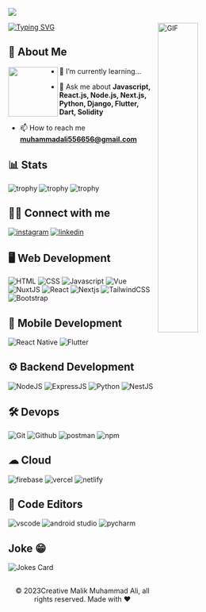 ![](https://komarev.com/ghpvc/?username=ZainAli104)


<img align="right" alt="GIF" height=40% width=40%  src="https://thumbs.gfycat.com/EvilNextDevilfish-small.gif" />

[![Typing SVG](https://readme-typing-svg.demolab.com?font=Fira+Code&size=24&pause=1000&width=435&lines=Hello+I'am+Malik+Muhammad+Ali;I'am+MERN+Stack+Developer;I'am+App+Developer;I'am+BlockChain+Developer)](https://git.io/typing-svg)

## 🚀 About Me

<img align="left" height="100" src="https://user-images.githubusercontent.com/69384657/179312151-fdabe3af-823f-41ab-a6d4-17a72af4e9e8.png" />

- 🌱 I’m currently learning...

- 💬 Ask me about **Javascript, React.js, Node.js, Next.js, Python, Django, Flutter, Dart, Solidity**

- 📫 How to reach me **muhammadali556656@gmail.com**

## 📊 Stats

![trophy](https://github-readme-stats.vercel.app/api?username=Malik-Muhammad-Ali&theme=blue-green)
![trophy](https://github-readme-streak-stats.herokuapp.com?user=Malik-Muhammad-Ali&theme=vue-dark&hide_border=true&date_format=M%20j%5B%2C%20Y%5D)
![trophy](https://github-readme-stats.vercel.app/api/top-langs/?username=Malik-Muhammad-Ali&layout=compact&theme=cobalt&hide_border=true)

## 👨‍💻 Connect with me 

[![instagram](https://img.shields.io/badge/Instagram-E4405F?style=for-the-badge&logo=instagram&logoColor=white)](https://www.instagram.com/malik__muhammad__ali/)
[<img alt="linkedin" src="https://img.shields.io/badge/linkedin-%230077B5.svg?&style=for-the-badge&logo=linkedin&logoColor=white" />](https://www.linkedin.com/in/malikmuhammadali58/)
## 🖥 Web Development

![HTML](https://img.shields.io/badge/HTML5-E34F26?style=for-the-badge&logo=html5&logoColor=white)
![CSS](https://img.shields.io/badge/CSS3-1572B6?style=for-the-badge&logo=css3&logoColor=white)
![Javascript](https://img.shields.io/badge/JavaScript-323330?style=for-the-badge&logo=javascript&logoColor=F7DF1E)
![Vue](https://img.shields.io/badge/Vue.js-35495E?style=for-the-badge&logo=vuedotjs&logoColor=4FC08D)
![NuxtJS](https://camo.githubusercontent.com/6ddea140b463f77ca151e8d60618c4398a6193ecb284512838c6cb8f556d8f5a/68747470733a2f2f696d672e736869656c64732e696f2f7374617469632f76313f7374796c653d666f722d7468652d6261646765266d6573736167653d4e7578742e6a7326636f6c6f723d323232323232266c6f676f3d4e7578742e6a73266c6f676f436f6c6f723d303044433832266c6162656c3d)
![React](https://img.shields.io/badge/React-20232A?style=for-the-badge&logo=react&logoColor=61DAFB)
![Nextjs](https://img.shields.io/badge/next.js-000000?style=for-the-badge&logo=nextdotjs&logoColor=white)
![TailwindCSS](https://img.shields.io/badge/Tailwind_CSS-38B2AC?style=for-the-badge&logo=tailwind-css&logoColor=white)
![Bootstrap](https://img.shields.io/badge/Bootstrap-563D7C?style=for-the-badge&logo=bootstrap&logoColor=white)

## 📱 Mobile Development

![React Native](https://img.shields.io/badge/React_Native-20232A?style=for-the-badge&logo=react&logoColor=61DAFB)
![Flutter](https://camo.githubusercontent.com/825b9f57796bc1020ab4e80a1263da07752deaf2e967358587141e75beada9f2/68747470733a2f2f696d672e736869656c64732e696f2f7374617469632f76313f7374796c653d666f722d7468652d6261646765266d6573736167653d466c757474657226636f6c6f723d303235363942266c6f676f3d466c7574746572266c6f676f436f6c6f723d464646464646266c6162656c3d)

## ⚙ Backend Development 

![NodeJS](https://img.shields.io/badge/Node.js-339933?style=for-the-badge&logo=nodedotjs&logoColor=white)
![ExpressJS](https://img.shields.io/badge/Express.js-000000?style=for-the-badge&logo=express&logoColor=white)
![Python](https://img.shields.io/badge/Python-FFD43B?style=for-the-badge&logo=python&logoColor=blue)
![NestJS](https://camo.githubusercontent.com/6d02930c561b85ff42026c9e66d1a545e76161001da655387f2767f885cc4af5/68747470733a2f2f696d672e736869656c64732e696f2f7374617469632f76313f7374796c653d666f722d7468652d6261646765266d6573736167653d4e6573744a5326636f6c6f723d453032333445266c6f676f3d4e6573744a53266c6f676f436f6c6f723d464646464646266c6162656c3d)

## 🛠 Devops

![Git](https://img.shields.io/badge/GIT-E44C30?style=for-the-badge&logo=git&logoColor=white)
![Github](https://img.shields.io/badge/GitHub-100000?style=for-the-badge&logo=github&logoColor=white)
![postman](https://img.shields.io/badge/Postman-FF6C37?style=for-the-badge&logo=Postman&logoColor=white)
![npm](https://img.shields.io/badge/npm-CB3837?style=for-the-badge&logo=npm&logoColor=white)
## ☁ Cloud

![firebase](https://img.shields.io/badge/firebase-ffca28?style=for-the-badge&logo=firebase&logoColor=black)
![vercel](https://img.shields.io/badge/Vercel-000000?style=for-the-badge&logo=vercel&logoColor=white)
![netlify](https://img.shields.io/badge/Netlify-00C7B7?style=for-the-badge&logo=netlify&logoColor=white)

## 📄 Code Editors

![vscode](https://img.shields.io/badge/Visual_Studio_Code-0078D4?style=for-the-badge&logo=visual%20studio%20code&logoColor=white)
![android studio](https://img.shields.io/badge/Android_Studio-3DDC84?style=for-the-badge&logo=android-studio&logoColor=white)
![pycharm](https://img.shields.io/badge/PyCharm-000000.svg?&style=for-the-badge&logo=PyCharm&logoColor=white)



## Joke 😁
![Jokes Card](https://readme-jokes.vercel.app/api?theme=random)

##
<p align="center"> © 2023Creative Malik Muhammad Ali, all rights reserved. Made with ❤️ </p>
